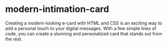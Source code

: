 # modern-intimation-card
Creating a modern-looking e-card with HTML and CSS is an exciting way to add a personal touch to your digital messages. With a few simple lines of code, you can create a stunning and personalized card that stands out from the rest.

